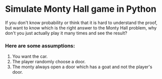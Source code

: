 # Simulate Monty Hall game in Python
If you don't know probability or think that it is hard to understand the proof, but want to know which is the right answer to the Monty Hall problem, 
why don't you just actually play it many times and see the result?

### Here are some assumptions:
1. You want the car.
1. The player randomly choose a door.
2. The monty always open a door which has a goat and not the player's door.
